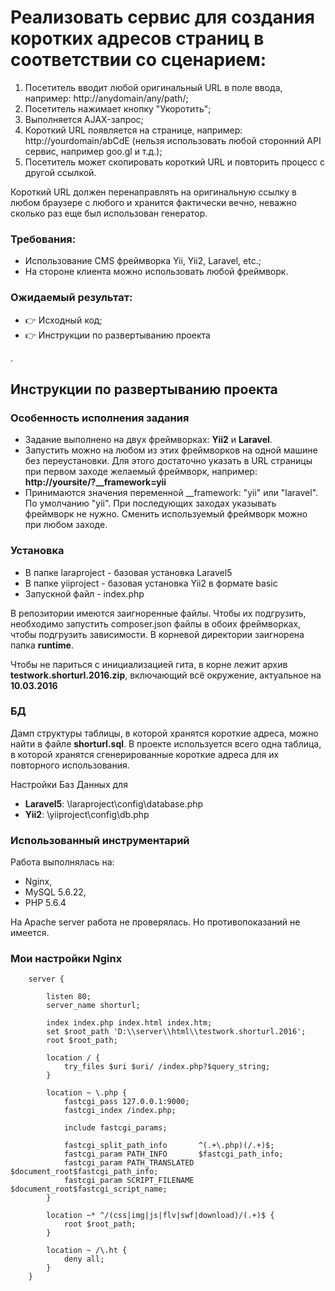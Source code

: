 
# Реализовать сервис для создания коротких адресов страниц в соответствии со сценарием:

1. Посетитель вводит любой оригинальный URL в поле ввода, например: http://anydomain/any/path/;
2. Посетитель нажимает кнопку "Укоротить";
3. Выполняется AJAX-запрос;
4. Короткий URL появляется на странице, например: http://yourdomain/abCdE (нельзя использовать любой сторонний API сервис, например goo.gl и т.д.);
5. Посетитель может скопировать короткий URL и повторить процесс с другой ссылкой.

Короткий URL должен перенаправлять на оригинальную ссылку в любом браузере с любого и хранится фактически вечно,
неважно сколько раз еще был использован генератор.

### Требования:
- Использование CMS фреймворка Yii, Yii2, Laravel, etc.;
- На стороне клиента можно использовать любой фреймворк.

### Ожидаемый результат:
- :point_right: Исходный код; 
- :point_right: Инструкции по развертыванию проекта

.

## Инструкции по развертыванию проекта

### Особенность исполнения задания

- Задание выполнено на двух фреймворках: **Yii2** и **Laravel**. 
- Запустить можно на любом из этих фреймворков на одной машине без переустановки. Для этого достаточно указать в URL страницы при первом заходе желаемый фреймворк, например: **http://yoursite/?__framework=yii**
- Принимаются значения переменной __framework: "yii" или "laravel". По умолчанию "yii". При последующих заходах указывать фреймворк не нужно. Сменить используемый фреймворк можно при любом заходе.

### Установка

- В папке laraproject - базовая установка Laravel5
- В папке yiiproject  - базовая установка Yii2 в формате basic
- Запускной файл - index.php

В репозитории имеются заигноренные файлы.
Чтобы их подгрузить, необходимо запустить composer.json файлы в обоих фреймворках, чтобы подгрузить зависимости.
В корневой директории заигнорена папка **runtime**.

Чтобы не париться с инициализацией гита, в корне лежит архив **testwork.shorturl.2016.zip**, включающий всё окружение, актуальное на **10.03.2016**

### БД

Дамп структуры таблицы, в которой хранятся короткие адреса, можно найти в файле **shorturl.sql**.
В проекте используется всего одна таблица, в которой хранятся сгенерированные короткие адреса для их повторного использования.

Настройки Баз Данных для
- **Laravel5**: \laraproject\config\database.php
- **Yii2**:     \yiiproject\config\db.php

### Использованный инструментарий

Работа выполнялась на:
- Nginx,
- MySQL 5.6.22,
- PHP 5.6.4

На Apache server работа не проверялась. Но противопоказаний не имеется.

### Мои настройки Nginx

~~~
	server {

		listen 80;
		server_name shorturl;

		index index.php index.html index.htm;
		set $root_path 'D:\\server\\html\\testwork.shorturl.2016';
		root $root_path;

		location / {
			try_files $uri $uri/ /index.php?$query_string;
		}

		location ~ \.php {
			fastcgi_pass 127.0.0.1:9000;
			fastcgi_index /index.php;

			include fastcgi_params;

			fastcgi_split_path_info       ^(.+\.php)(/.+)$;
			fastcgi_param PATH_INFO       $fastcgi_path_info;
			fastcgi_param PATH_TRANSLATED $document_root$fastcgi_path_info;
			fastcgi_param SCRIPT_FILENAME $document_root$fastcgi_script_name;
		}

		location ~* ^/(css|img|js|flv|swf|download)/(.+)$ {
			root $root_path;
		}

		location ~ /\.ht {
			deny all;
		}
	}
~~~